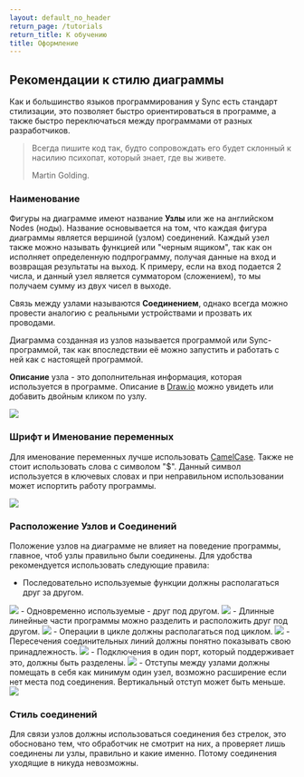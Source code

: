 ```yaml
---
layout: default_no_header
return_page: /tutorials
return_title: К обучению
title: Оформление
---
```

## Рекомендации к стилю диаграммы 

Как и большинство языков программирования у Sync есть стандарт стилизации, 
это позволяет быстро ориентироваться в программе, а также быстро переключаться между
программами от разных разработчиков.

> Всегда пишите код так, будто сопровождать его будет склонный к насилию психопат, который знает, где вы живете.
>
> Martin Golding.

### Наименование

Фигуры на диаграмме имеют название **Узлы** или же на английском Nodes (ноды). Название основывается
на том, что каждая фигура диаграммы является вершиной (узлом) соединений. Каждый узел также можно называть функцией или "черным ящиком",
так как он исполняет определенную подпрограмму, получая данные на вход и возвращая результаты на выход.
К примеру, если на вход подается 2 числа, и данный узел является сумматором (сложением), то мы получаем сумму 
из двух чисел в выходе.

Связь между узлами называются **Соединением**, однако всегда можно провести 
аналогию с реальными устройствами и прозвать их проводами.

Диаграмма созданная из узлов называется программой или Sync-программой, так как впоследствии её можно запустить 
и работать с ней как с настоящей программой.

**Описание** узла - это дополнительная информация, которая используется в программе. Описание в [Draw.io][drawio] можно
увидеть или добавить двойным кликом по узлу.

<img src="{{site.baseurl}}/resources/tutorials/style/01_add_description.gif"/>

### Шрифт и Именование переменных

Для именование переменных лучше использовать [CamelCase][camelcase]. Также не стоит использовать слова с символом "$".
Данный символ используется в ключевых словах и при неправильном использовании может испортить работу программы.

<img src="{{site.baseurl}}/resources/tutorials/style/02_naming_variables.png"/>

### Расположение Узлов и Соединений

Положение узлов на диаграмме не влияет на поведение программы, главное, чтоб узлы правильно были соединены. 
Для удобства рекомендуется использовать следующие правила:

- Последовательно используемые функции должны располагаться друг за другом.

<img src="{{site.baseurl}}/resources/tutorials/style/03_line_program.png"/>
- Одновременно используемые - друг под другом.

<img src="{{site.baseurl}}/resources/tutorials/style/04_async_program.png"/>
- Длинные линейные части программы можно разделить и расположить друг под другом. 

<img src="{{site.baseurl}}/resources/tutorials/style/05_compressed_line_program.png"/>
- Операции в цикле должны располагаться под циклом.

<img src="{{site.baseurl}}/resources/tutorials/style/06_loop_position.png"/>
- Пересечения соединительных линий должны понятно показывать свою принадлежность.

<img src="{{site.baseurl}}/resources/tutorials/style/07_linking.gif"/>
- Подключения в один порт, который поддерживает это, должны быть разделены.

<img src="{{site.baseurl}}/resources/tutorials/style/08_one_input_linking.gif"/>
- Отступы между узлами должны помещать в себя как минимум один узел, возможно расширение если нет места под соединения.
Вертикальный отступ может быть меньше.

<img src="{{site.baseurl}}/resources/tutorials/style/09_node_spacing.gif"/>

### Стиль соединений

Для связи узлов должны использоваться соединения без стрелок, это обосновано тем, что обработчик не смотрит на них, а 
проверяет лишь соединены ли узлы, правильно и какие именно. Потому соединения уходящие в никуда невозможны.

[camelcase]: https://ru.wikipedia.org/wiki/CamelCase

[index]: {{site.baseurl}}/index
[tutorials]: {{site.baseurl}}/tutorials#content
[drawio]: https://app.diagrams.net/?splash=0&libs=0&clibs=Uhttps://raw.githubusercontent.com/octo-gone/sync-execution/master/resources/base.drawio;Uhttps://raw.githubusercontent.com/octo-gone/sync-execution/master/resources/structure.drawio
[replit]: https://repl.it/github/octo-gone/sync-execution